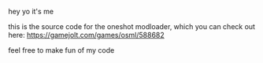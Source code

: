 hey yo it's me

this is the source code for the oneshot modloader, which you can check out here: https://gamejolt.com/games/osml/588682

feel free to make fun of my code
